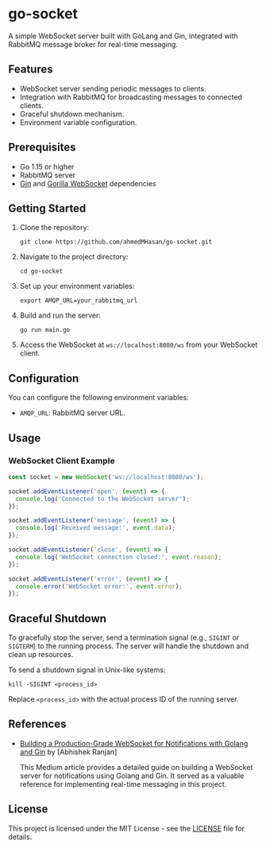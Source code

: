 # go-socket

A simple WebSocket server built with GoLang and Gin, integrated with RabbitMQ message broker for real-time messaging.

## Features

- WebSocket server sending periodic messages to clients.
- Integration with RabbitMQ for broadcasting messages to connected clients.
- Graceful shutdown mechanism.
- Environment variable configuration.

## Prerequisites

- Go 1.15 or higher
- RabbitMQ server
- [Gin](https://github.com/gin-gonic/gin) and [Gorilla WebSocket](https://github.com/gorilla/websocket) dependencies

## Getting Started

1. Clone the repository:

   ```shell
   git clone https://github.com/ahmedMHasan/go-socket.git
   ```

2. Navigate to the project directory:

   ```shell
   cd go-socket
   ```

3. Set up your environment variables:

   ```shell
   export AMQP_URL=your_rabbitmq_url
   ```

4. Build and run the server:

   ```shell
   go run main.go
   ```

5. Access the WebSocket at `ws://localhost:8080/ws` from your WebSocket client.

## Configuration

You can configure the following environment variables:

- `AMQP_URL`: RabbitMQ server URL.

## Usage

### WebSocket Client Example

```javascript
const socket = new WebSocket('ws://localhost:8080/ws');

socket.addEventListener('open', (event) => {
  console.log('Connected to the WebSocket server');
});

socket.addEventListener('message', (event) => {
  console.log('Received message:', event.data);
});

socket.addEventListener('close', (event) => {
  console.log('WebSocket connection closed:', event.reason);
});

socket.addEventListener('error', (event) => {
  console.error('WebSocket error:', event.error);
});
```

## Graceful Shutdown

To gracefully stop the server, send a termination signal (e.g., `SIGINT` or `SIGTERM`) to the running process. The server will handle the shutdown and clean up resources.

To send a shutdown signal in Unix-like systems:

```shell
kill -SIGINT <process_id>
```

Replace `<process_id>` with the actual process ID of the running server.

## References

- [Building a Production-Grade WebSocket for Notifications with Golang and Gin](https://medium.com/@abhishekranjandev/building-a-production-grade-websocket-for-notifications-with-golang-and-gin-a-detailed-guide-5b676dcfbd5a) by [Abhishek Ranjan]

  This Medium article provides a detailed guide on building a WebSocket server for notifications using Golang and Gin. It served as a valuable reference for implementing real-time messaging in this project.

## License

This project is licensed under the MIT License - see the [LICENSE](LICENSE) file for details.

